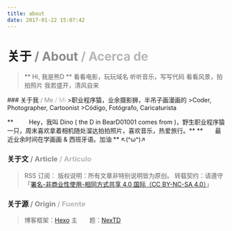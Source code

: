 ```yaml
---
title: about
date: 2017-01-22 15:07:42
---
```

<style type="text/css">
    .faded {
        opacity: .5;
    }
    .faded2 {
        opacity: .3;
    }
</style>

# 关于<span class="faded"> / About</span><span class="faded2"> / Acerca de</span>
<blockquote class="blockquote-center">** Hi, 我是熊D **
看看电影，玩玩域名
听听音乐，写写代码
看看风景，拍拍照片
我若盛开，清风自来
</blockquote>
### 关于我<span class="faded"> / Me</span><span class="faded2"> / Mi</span>
>职业程序猿，业余摄影狮，半吊子画漫画的
>Coder, Photographer, Cartoonist
>Código, Fotógrafo, Caricaturista

** 　　 Hey，我叫 Dino ( the D in BearD01001 comes from )，野生职业程序猿一只，周末喜欢拿着相机随处溜达拍拍照片，喜欢音乐，热爱旅行。**
**　　最近业余时间在学画画 & 西班牙语。加油 ** ↖(^ω^)↗

### 关于文<span class="faded"> / Article</span><span class="faded2"> / Artículo</span>
>RSS 订阅：<a id="rssAddress" href="" target="_blank"></a>
>版权说明：所有文章非特别说明皆为原创。
>转载契约：请遵守「[署名-非商业性使用-相同方式共享 4.0 国际（CC BY-NC-SA 4.0）](https://creativecommons.org/licenses/by-nc-sa/4.0)」

### 关于源<span class="faded"> / Origin</span><span class="faded2"> / Fuente</span>
>博客框架：[Hexo](https://hexo.io/)
>主　　题：[NexTD](https://github.com/BearD01001/hexo-theme-nextd)

<script>
    var rssAddress = document.getElementById('rssAddress');

    rssAddress.href = rssAddress.innerText = window.location.origin + '/rss2.xml';
</script>
